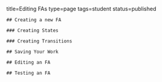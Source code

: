 title=Editing FAs
type=page
tags=student
status=published
~~~~~~
## Creating a new FA

### Creating States

### Creating Transitions

## Saving Your Work

## Editing an FA

## Testing an FA
